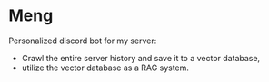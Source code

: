 # Meng

Personalized discord bot for my server:
- Crawl the entire server history and save it to a vector database,
- utilize the vector database as a RAG system.
